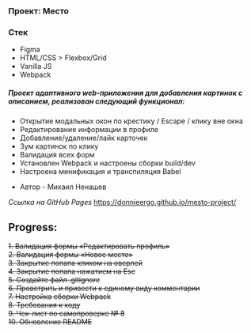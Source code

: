 ### Проект: Место

### Стек

* Figma
* HTML/CSS > Flexbox/Grid
* Vanilla JS
* Webpack

##### Проект адаптивного web-приложения для добавления картинок с описанием, реализован следующий функционал:
- Открытие модальных окон по крестику / Escape / клику вне окна
- Редактирование информации в профиле
- Добавление/удаление/лайк карточек
- Зум картинок по клику
- Валидация всех форм
- Установлен Webpack и настроены сборки build/dev
- Настроена минификация и транспиляция Babel

* Автор - Михаил Ненашев

*Ссылка на GitHub Pages*
https://donnieergo.github.io/mesto-project/



## Progress:
~~1. Валидация формы «Редактировать профиль»~~  
~~2. Валидация формы «Новое место»~~  
~~3. Закрытие попапа кликом на оверлей~~  
~~4. Закрытие попапа нажатием на Esc~~  
~~5. Создайте файл .gitignore~~  
~~6. Проветрить и привести к единому виду комментарии~~  
~~7. Настройка сборки Webpack~~  
~~8. Требования к коду~~  
~~9. Чек-лист по самопроверке № 8~~  
~~10. Обновление README~~  
